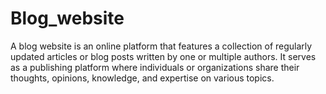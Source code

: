 # Blog_website
A blog website is an online platform that features a collection of regularly updated articles or blog posts written by one or multiple authors. It serves as a publishing platform where individuals or organizations share their thoughts, opinions, knowledge, and expertise on various topics.
